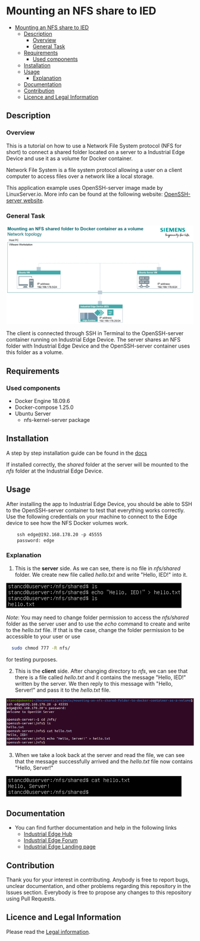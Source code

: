 # Mounting an NFS share to IED

- [Mounting an NFS share to IED](#mounting-an-nfs-share-to-ied)
  - [Description](#description)
    - [Overview](#overview)
    - [General Task](#general-task)
  - [Requirements](#requirements)
    - [Used components](#used-components)
  - [Installation](#installation)
  - [Usage](#usage)
    - [Explanation](#explanation)
  - [Documentation](#documentation)
  - [Contribution](#contribution)
  - [Licence and Legal Information](#licence-and-legal-information)

## Description

### Overview

This is a tutorial on how to use a Network File System protocol (NFS for short) to connect a shared folder located on a server to a Industrial Edge Device and use it as a volume for Docker container.

Network File System is a file system protocol allowing a user on a client computer to access files over a network like a local storage.

This application example uses OpenSSH-server image made by LinuxServer.io. More info can be found at the following website: [OpenSSH-server website](https://hub.docker.com/r/linuxserver/openssh-server).

### General Task

![Network topology](docs/graphics/nfs_network.png)

The client is connected through SSH in Terminal to the OpenSSH-server container running on Industrial Edge Device. The server shares an NFS folder with Industrial Edge Device and the OpenSSH-server container uses this folder as a volume.

## Requirements

### Used components

- Docker Engine 18.09.6
- Docker-compose 1.25.0
- Ubuntu Server
  - nfs-kernel-server package

## Installation

A step by step installation guide can be found in the [docs](docs/installation.md)

If installed correctly, the *shared* folder at the server will be mounted to the *nfs* folder at the Industrial Edge Device.

## Usage

After installing the app to Industrial Edge Device, you should be able to SSH to the OpenSSH-server container to test that everything works correctly. Use the following credentials on your machine to connect to the Edge device to see how the NFS Docker volumes work. 

        ssh edge@192.168.178.20 -p 45555
        password: edge

### Explanation

1. This is the **server** side. As we can see, there is no file in *nfs/shared* folder. We create new file called *hello.txt* and write "Hello, IED!" into it.

![server](docs/graphics/hello1.png)

*Note*: You may need to change folder permission to access the *nfs/shared* folder as the server user and to use the *echo* command to create and write to the *hello.txt* file. If that is the case, change the folder permission to be accessible to your user or use
```bash
  sudo chmod 777 -R nfs/
```
for testing purposes.

2. This is the **client** side. After changing directory to *nfs*, we can see that there is a file called *hello.txt* and it contains the message "Hello, IED!" written by the server. We then reply to this message with "Hello, Server!" and pass it to the *hello.txt* file.

![client](docs/graphics/hello2.png)


3. When we take a look back at the server and read the file, we can see that the message successfully arrived and the *hello.txt* file now contains "Hello, Server!"

![client](docs/graphics/hello3.png)

## Documentation

- You can find further documentation and help in the following links
  - [Industrial Edge Hub](https://iehub.eu1.edge.siemens.cloud/#/documentation)
  - [Industrial Edge Forum](https://www.siemens.com/industrial-edge-forum)
  - [Industrial Edge Landing page](http://siemens.com/industrial-edge)

## Contribution

Thank you for your interest in contributing. Anybody is free to report bugs, unclear documentation, and other problems regarding this repository in the Issues section. Everybody is free to propose any changes to this repository using Pull Requests.

## Licence and Legal Information

Please read the [Legal information](LICENSE.md).
